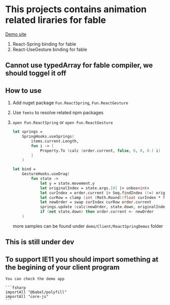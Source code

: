 # This projects contains animation related liraries for fable 

[Demo site](https://albertwoo.github.io/Fun.Animation/)

1. React-Spring binding for fable
2. React-UseGesture binding for fable

## Cannot use typedArray for fable compiler, we should toggel it off

## How to use

1. Add nuget package `Fun.ReactSpring`, `Fun.ReactGesture`
2. Use `femto` to resolve related npm packages
3. `open Fun.ReactSpring` or `open Fun.ReactGesture` 
    ```fsharp
    let springs =
        SpringHooks.useSprings(
            items.current.Length,
            fun i -> [
                Property.To (calc (order.current, false, 0, 0, 0.) i)
            ]
        )

    let bind =
        GestureHooks.useDrag(
            fun state ->
                let y = state.movement.y
                let originalIndex = state.args.[0] |> unbox<int>
                let curIndex = order.current |> Seq.findIndex ((=) originalIndex)
                let curRow = clamp (int (Math.Round((float curIndex * float height + y) / float height))) 0 (items.current.Length - 1)
                let newOrder = swap curIndex curRow order.current
                springs.update (calc(newOrder, state.down, originalIndex, curIndex, y))
                if (not state.down) then order.current <- newOrder
        )
    ```

    more samples can be found under `demo/Client/ReactSpringDemos` folder

## This is still under dev

## To support IE11 you should import something at the begining of your client program

    You can check the demo app

    ```fsharp
    importAll "@babel/polyfill"
    importAll "core-js"
    ```